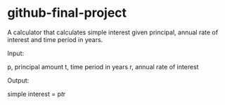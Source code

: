 # github-final-project

A calculator that calculates simple interest given principal, annual rate of interest and time period in years.

Input:

   p, principal amount
   t, time period in years
   r, annual rate of interest
   
   
Output:

   simple interest = p*t*r
